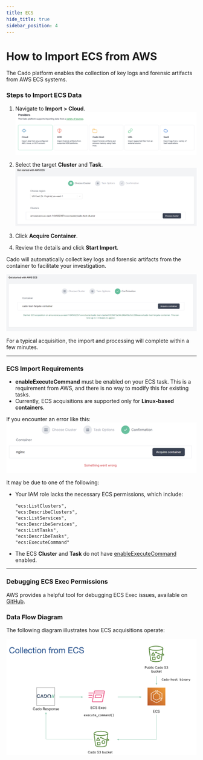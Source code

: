 ```yaml
---
title: ECS
hide_title: true
sidebar_position: 4
---
```


# How to Import ECS from AWS

The Cado platform enables the collection of key logs and forensic artifacts from AWS ECS systems.

### Steps to Import ECS Data

1. Navigate to **Import > Cloud**.
   ![Import ECS 1](/img/import-cloud-focus.png)

2. Select the target **Cluster** and **Task**.
   ![Import ECS 2](/img/ecs_2.png)

3. Click **Acquire Container**.

4. Review the details and click **Start Import**.

Cado will automatically collect key logs and forensic artifacts from the container to facilitate your investigation.

![Import ECS 3](/img/ecs_3.png)

For a typical acquisition, the import and processing will complete within a few minutes.

---

### ECS Import Requirements

- **enableExecuteCommand** must be enabled on your ECS task. This is a requirement from AWS, and there is no way to modify this for existing tasks. 
- Currently, ECS acquisitions are supported only for **Linux-based containers**.

If you encounter an error like this:
![ECS Error](/img/ecs_error.png)

It may be due to one of the following:
- Your IAM role lacks the necessary ECS permissions, which include:
   ```
   "ecs:ListClusters",
   "ecs:DescribeClusters",
   "ecs:ListServices",
   "ecs:DescribeServices",
   "ecs:ListTasks",
   "ecs:DescribeTasks",
   "ecs:ExecuteCommand"
   ```
- The ECS **Cluster** and **Task** do not have [enableExecuteCommand](https://docs.aws.amazon.com/AmazonECS/latest/developerguide/ecs-exec.html) enabled.

---

### Debugging ECS Exec Permissions

AWS provides a helpful tool for debugging ECS Exec issues, available on [GitHub](https://github.com/aws-containers/amazon-ecs-exec-checker).

### Data Flow Diagram

The following diagram illustrates how ECS acquisitions operate:

![ECS Data Flow](/img/ecs-collection.png)